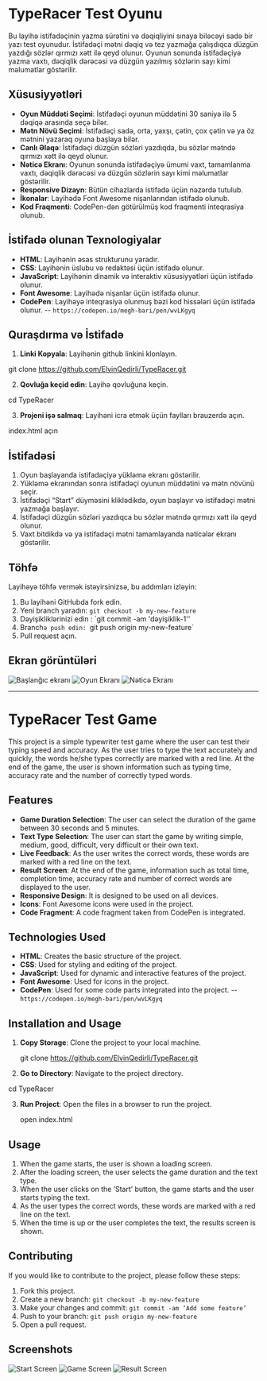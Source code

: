 # TypeRacer Test Oyunu

Bu layihə istifadəçinin yazma sürətini və dəqiqliyini sınaya biləcəyi sadə bir yazı test oyunudur. İstifadəçi mətni dəqiq və tez yazmağa çalışdıqca düzgün yazdığı sözlər qırmızı xətt ilə qeyd olunur. Oyunun sonunda istifadəçiyə yazma vaxtı, dəqiqlik dərəcəsi və düzgün yazılmış sözlərin sayı kimi məlumatlar göstərilir.

## Xüsusiyyətləri

- **Oyun Müddəti Seçimi**: İstifadəçi oyunun müddətini 30 saniyə ilə 5 dəqiqə arasında seçə bilər.
- **Mətn Növü Seçimi**: İstifadəçi sadə, orta, yaxşı, çətin, çox çətin və ya öz mətnini yazaraq oyuna başlaya bilər.
- **Canlı Əlaqə**: İstifadəçi düzgün sözləri yazdıqda, bu sözlər mətndə qırmızı xətt ilə qeyd olunur.
- **Nəticə Ekranı**: Oyunun sonunda istifadəçiyə ümumi vaxt, tamamlanma vaxtı, dəqiqlik dərəcəsi və düzgün sözlərin sayı kimi məlumatlar göstərilir.
- **Responsive Dizayn**: Bütün cihazlarda istifadə üçün nəzərdə tutulub.
- **İkonalar**: Layihədə Font Awesome nişanlarından istifadə olunub.
- **Kod Fraqmenti**: CodePen-dən götürülmüş kod fraqmenti inteqrasiya olunub.

## İstifadə olunan Texnologiyalar

- **HTML**: Layihənin əsas strukturunu yaradır.
- **CSS**: Layihənin üslubu və redaktəsi üçün istifadə olunur.
- **JavaScript**: Layihənin dinamik və interaktiv xüsusiyyətləri üçün istifadə olunur.
- **Font Awesome**: Layihədə nişanlar üçün istifadə olunur.
- **CodePen**: Layihəyə inteqrasiya olunmuş bəzi kod hissələri üçün istifadə olunur. -- `https://codepen.io/megh-bari/pen/wvLKgyq`

## Quraşdırma və İstifadə

1. **Linki Kopyala**: Layihənin github linkini klonlayın.

 git clone https://github.com/ElvinQedirli/TypeRacer.git

2. **Qovluğa keçid edin**: Layihə qovluğuna keçin.

 cd TypeRacer

3. **Projeni işə salmaq**: Layihəni icra etmək üçün faylları brauzerdə açın.

 index.html açın

## İstifadəsi

1. Oyun başlayanda istifadəçiyə yükləmə ekranı göstərilir.
2. Yükləmə ekranından sonra istifadəçi oyunun müddətini və mətn növünü seçir.
3. İstifadəçi “Start” düyməsini kliklədikdə, oyun başlayır və istifadəçi mətni yazmağa başlayır.
4. İstifadəçi düzgün sözləri yazdıqca bu sözlər mətndə qırmızı xətt ilə qeyd olunur.
5. Vaxt bitdikdə və ya istifadəçi mətni tamamlayanda nəticələr ekranı göstərilir.

## Töhfə

Layihəyə töhfə vermək istəyirsinizsə, bu addımları izləyin:

1. Bu layihəni GitHubda fork edin.
2. Yeni branch yaradın: `git checkout -b my-new-feature`
3. Dəyişikliklərinizi edin : `git commit -am 'dəyişiklik-1''
4. Branch`ə push edin: `git push origin my-new-feature`
5. Pull request açın.


## Ekran görüntüləri

![Başlanğıc ekranı](/assets/images/start.png)
![Oyun Ekranı](/assets/images/game.png)
![Nəticə Ekranı](/assets/images/answer.png)

----------------------------------------------------------------------------------------------------------------------------------------

# TypeRacer Test Game

This project is a simple typewriter test game where the user can test their typing speed and accuracy. As the user tries to type the text accurately and quickly, the words he/she types correctly are marked with a red line. At the end of the game, the user is shown information such as typing time, accuracy rate and the number of correctly typed words.

## Features

- **Game Duration Selection**: The user can select the duration of the game between 30 seconds and 5 minutes.
- **Text Type Selection**: The user can start the game by writing simple, medium, good, difficult, very difficult or their own text.
- **Live Feedback**: As the user writes the correct words, these words are marked with a red line on the text.
- **Result Screen**: At the end of the game, information such as total time, completion time, accuracy rate and number of correct words are displayed to the user.
- **Responsive Design**: It is designed to be used on all devices.
- **Icons**: Font Awesome icons were used in the project.
- **Code Fragment**: A code fragment taken from CodePen is integrated.

## Technologies Used

- **HTML**: Creates the basic structure of the project.
- **CSS**: Used for styling and editing of the project.
- **JavaScript**: Used for dynamic and interactive features of the project.
- **Font Awesome**: Used for icons in the project.
- **CodePen**: Used for some code parts integrated into the project.  -- `https://codepen.io/megh-bari/pen/wvLKgyq`

## Installation and Usage

1. **Copy Storage**: Clone the project to your local machine.

    git clone https://github.com/ElvinQedirli/TypeRacer.git

2. **Go to Directory**: Navigate to the project directory.

  cd TypeRacer

3. **Run Project**: Open the files in a browser to run the project.

    open index.html

## Usage

1. When the game starts, the user is shown a loading screen.
2. After the loading screen, the user selects the game duration and the text type.
3. When the user clicks on the ‘Start’ button, the game starts and the user starts typing the text.
4. As the user types the correct words, these words are marked with a red line on the text.
5. When the time is up or the user completes the text, the results screen is shown.

## Contributing

If you would like to contribute to the project, please follow these steps:

1. Fork this project.
2. Create a new branch: `git checkout -b my-new-feature`
3. Make your changes and commit: `git commit -am ‘Add some feature’`
4. Push to your branch: `git push origin my-new-feature`
5. Open a pull request.


## Screenshots

![Start Screen](/assets/images/start.png)
![Game Screen](/assets/images/game.png)
![Result Screen](/assets/images/answer.png)